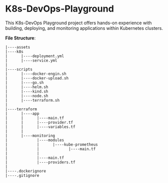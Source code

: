 # K8s-DevOps-Playground
This K8s-DevOps Playground project offers hands-on experience with building, deploying, and monitoring applications within Kubernetes clusters.

**File Structure**:

    |----assets
    |----k8s
    |      |----deployment.yml
    |      |----service.yml
    |     
    |----scripts  
    |      |----docker-engin.sh
    |      |----docker-upload.sh
    |      |----go.sh
    |      |----helm.sh
    |      |----kind.sh
    |      |----node.sh
    |      |----terraform.sh
    |
    |----terraform
    |      |----app
    |      |      |----main.tf
    |      |      |----provider.tf
    |      |      |----variables.tf
    |      |
    |      |----monitoring
    |             |----modules
    |             |      |----kube-prometheus
    |             |             |----main.tf
    |             |
    |             |----main.tf
    |             |----providers.tf
    |
    |----.dockerignore
    |----.gitignore